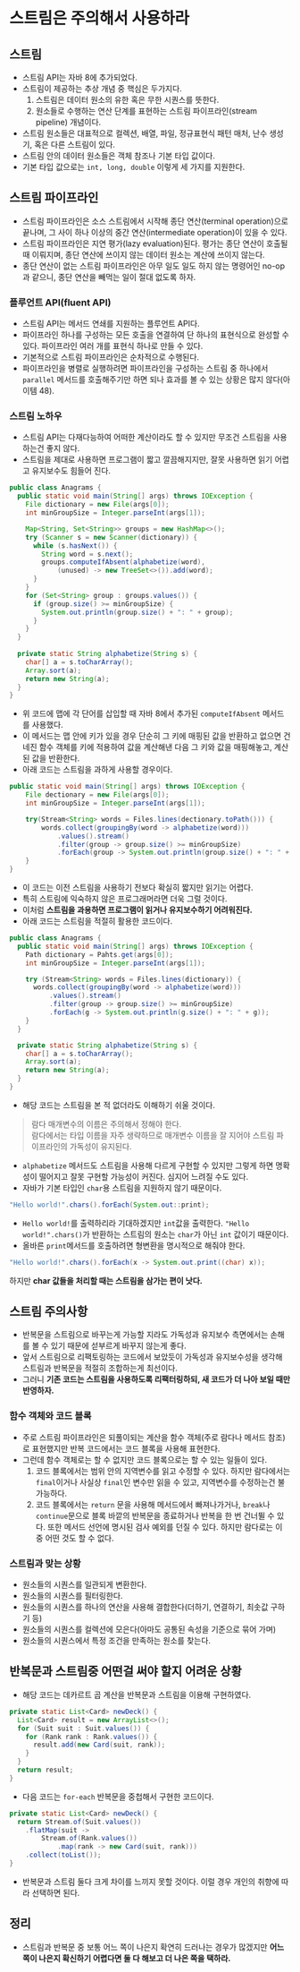 # 스트림은 주의해서 사용하라

## 스트림

* 스트림 API는 자바 8에 추가되었다.
* 스트림이 제공하는 추상 개념 중 핵심은 두가지다.
  1. 스트림은 데이터 원소의 유한 혹은 무한 시퀀스를 뜻한다.
  2. 원소들로 수행하는 연산 단계를 표현하는 스트림 파이프라인(stream pipeline) 개념이다.
* 스트림 원소들은 대표적으로 컬렉션, 배열, 파일, 정규표현식 패턴 매처, 난수 생성기, 혹은 다른 스트림이 있다.
* 스트림 안의 데이터 원소들은 객체 참조나 기본 타입 값이다.
* 기본 타입 값으로는 `int, long, double` 이렇게 세 가지를 지원한다.

## 스트림 파이프라인

* 스트림 파이프라인은 소스 스트림에서 시작해 종단 연산(terminal operation)으로 끝나며, 그 사이 하나 이상의
  중간 연산(intermediate operation)이 있을 수 있다.
* 스트림 파이프라인은 지연 평가(lazy evaluation)된다. 평가는 종단 연산이 호출될 때 이뤄지며, 종단 연산에 쓰이지 않는
 데이터 원소는 계산에 쓰이지 않는다.
* 종단 연산이 없는 스트림 파이프라인은 아무 일도 일도 하지 않는 명령어인 no-op과 같으니, 종단 연산을 빼먹는 일이 절대 없도록 하자.

### 플루언트 API(fluent API)

* 스트림 API는 메서드 연쇄를 지원하는 플루언트 API다.
* 파이프라인 하나를 구성하는 모든 호출을 연결하여 단 하나의 표현식으로 완성할 수 있다. 파이프라인 여러 개를 표현식 하나로 만들 수 있다.
* 기본적으로 스트림 파이프라인은 순차적으로 수행된다.
* 파이프라인을 병렬로 실행하려면 파이프라인을 구성하는 스트림 중 하나에서 `parallel` 메서드를 호출해주기만 하면 되나
  효과를 볼 수 있는 상황은 많지 않다(아이템 48).

### 스트림 노하우

* 스트림 API는 다재다능하여 어떠한 계산이라도 할 수 있지만 무조건 스트림을 사용하는건 좋지 않다.
* 스트림을 제대로 사용하면 프로그램이 짧고 깔끔해지지만, 잘못 사용하면 읽기 어렵고 유지보수도 힘들어 진다.

```java
public class Anagrams {
  public static void main(String[] args) throws IOException {
    File dictionary = new File(args[0]);
    int minGroupSize = Integer.parseInt(args[1]);

    Map<String, Set<String>> groups = new HashMap<>();
    try (Scanner s = new Scanner(dictionary)) {
      while (s.hasNext()) {
        String word = s.next();
        groups.computeIfAbsent(alphabetize(word),
            (unused) -> new TreeSet<>()).add(word);
      }
    }
    for (Set<String> group : groups.values()) {
      if (group.size() >= minGroupSize) {
        System.out.println(group.size() + ": " + group);
      }
    }
  }
    
  private static String alphabetize(String s) {
    char[] a = s.toCharArray();
    Array.sort(a);
    return new String(a);
  }
}
```

* 위 코드에 맵에 각 단어를 삽입할 때 자바 8에서 추가된 `computeIfAbsent` 메서드를 사용했다.
* 이 메서드는 맵 안에 키가 있을 경우 단순히 그 키에 매핑된 값을 반환하고 없으면 건네진 함수 객체를 키에 적용하여
 값을 계산해낸 다음 그 키와 값을 매핑해놓고, 계산된 값을 반환한다.
* 아래 코드는 스트림을 과하게 사용할 경우이다.

```java
public static void main(String[] args) throws IOException {
    File dectionary = new File(args[0]);
    int minGroupSize = Integer.parseInt(args[1]);

    try(Stream<String> words = Files.lines(dectionary.toPath())) {
        words.collect(groupingBy(word -> alphabetize(word)))
            .values().stream()
            .filter(group -> group.size() >= minGroupSize)
            .forEach(group -> System.out.println(group.size() + ": " + group));
    }
}
```

* 이 코드는 이전 스트림을 사용하기 전보다 확실히 짧지만 읽기는 어렵다.
* 특히 스트림에 익숙하지 않은 프로그래머라면 더욱 그럴 것이다.
* 이처럼 **스트림을 과용하면 프로그램이 읽거나 유지보수하기 어려워진다.**
* 아래 코드는 스트림을 적절히 활용한 코드이다.

```java
public class Anagrams {
  public static void main(String[] args) throws IOException {
    Path dictionary = Pahts.get(args[0]);
    int minGroupSize = Integer.parseInt(args[1]);

    try (Stream<String> words = Files.lines(dictionary)) {
      words.collect(groupingBy(word -> alphabetize(word)))
          .values().stream()
          .filter(group -> group.size() >= minGroupSize)
          .forEach(g -> System.out.println(g.size() + ": " + g));
    }
  }

  private static String alphabetize(String s) {
    char[] a = s.toCharArray();
    Array.sort(a);
    return new String(a);
  }
}
```

* 해당 코드는 스트림을 본 적 없더라도 이해하기 쉬울 것이다.
 
> 람다 매개변수의 이름은 주의해서 정해야 한다. <br>
> 람다에서는 타입 이름을 자주 생략하므로 매개변수 이름을 잘 지어야 스트림 파이프라인의 가독성이 유지된다. <br>

* `alphabetize` 메서드도 스트림을 사용해 다르게 구현할 수 있지만 그렇게 하면 명확성이 떨어지고 잘못 구현할 가능성이 커진다.
 심지어 느려질 수도 있다.
* 자바가 기본 타입인 `char`용 스트림을 지원하지 않기 때문이다.

```java
"Hello world!".chars().forEach(System.out::print);
```

* `Hello world!`를 출력하리라 기대하겠지만 `int`값을 출력한다. `"Hello world!".chars()`가 반환하는 스트림의 
 원소는 `char`가 아닌 `int` 값이기 때문이다.
* 올바른 `print`메서드를 호출하려면 형변환을 명시적으로 해줘야 한다.

```java
"Hello world!".chars().forEach(x -> System.out.print((char) x));
```

하지만 **char 값들을 처리할 때는 스트림을 삼가는 편이 낫다.** <br>

## 스트림 주의사항

* 반복문을 스트림으로 바꾸는게 가능할 지라도 가독성과 유지보수 측면에서는 손해를 볼 수 있기 때문에 섣부르게 바꾸지 않는게 좋다.
* 앞서 스트림으로 리팩토링하는 코드에서 보았듯이 가독성과 유지보수성을 생각해 스트림과 반복문을 적절히 조합하는게 최선이다.
* 그러니 **기존 코드는 스트림을 사용하도록 리팩터링하되, 새 코드가 더 나아 보일 때만 반영하자.**

### 함수 객체와 코드 블록

* 주로 스트림 파이프라인은 되풀이되는 계산을 함수 객체(주로 람다나 메서드 참조)로 표현했지만 반복 코드에서는 코드 블록을
 사용해 표현한다.
* 그런데 함수 객체로는 할 수 없지만 코드 블록으로는 할 수 있는 일들이 있다.
  1. 코드 블록에서는 범위 안의 지역변수를 읽고 수정할 수 있다. 하지만 람다에서는 `final`이거나 사실상 `final`인
   변수만 읽을 수 있고, 지역변수를 수정하는건 불가능하다.
  2. 코드 블록에서는 `return` 문을 사용해 메서드에서 빠져나가거나, `break`나 `continue`문으로 블록 바깥의 반복문을 종료하거나
   반복을 한 번 건너뛸 수 있다. 또한 메서드 선언에 명시된 검사 예외를 던질 수 있다. 하지만 람다로는 이 중 어떤 것도 할 수 없다.
  
### 스트림과 맞는 상황

* 원소들의 시퀀스를 일관되게 변환한다.
* 원소들의 시퀀스를 필터링한다.
* 원소들의 시퀀스를 하나의 연산을 사용해 결합한다(더하기, 연결하기, 최솟값 구하기 등)
* 원소들의 시퀀스를 컬렉션에 모은다(아마도 공통된 속성을 기준으로 묶어 가며)
* 원소들의 시퀀스에서 특정 조건을 만족하는 원소를 찾는다.

## 반복문과 스트림중 어떤걸 써야 할지 어려운 상황

* 해당 코드는 데카르트 곱 계산을 반복문과 스트림을 이용해 구현하였다.

```java
private static List<Card> newDeck() {
  List<Card> result = new ArrayList<>();
  for (Suit suit : Suit.values()) {
    for (Rank rank : Rank.values()) {
      result.add(new Card(suit, rank));
    }
  }
  return result;
}
```

* 다음 코드는 `for-each` 반복문을 중첩해서 구현한 코드이다.

```java
private static List<Card> newDeck() {
  return Stream.of(Suit.values())
    .flatMap(suit ->
        Stream.of(Rank.values())
            .map(rank -> new Card(suit, rank)))
    .collect(toList());
}
```

* 반복문과 스트림 둘다 크게 차이를 느끼지 못할 것이다. 이럴 경우 개인의 취향에 따라 선택하면 된다.

## 정리

* 스트림과 반복문 중 보통 어느 쪽이 나은지 확연히 드러나는 경우가 많겠지만 **어느 쪽이 나은지 확신하기 어렵다면 
 둘 다 해보고 더 나은 쪽을 택하라.**
